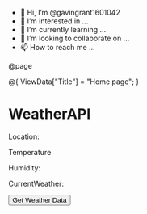 - 👋 Hi, I’m @gavingrant1601042
- 👀 I’m interested in ...
- 🌱 I’m currently learning ...
- 💞️ I’m looking to collaborate on ...
- 📫 How to reach me ...

<!---
gavingrant1601042/gavingrant1601042 is a ✨ special ✨ repository because its `README.md` (this file) appears on your GitHub profile.
You can click the Preview link to take a look at your changes.
--->

@page

@{
    ViewData["Title"] = "Home page";
}
<h1>WeatherAPI</h1>

Location:<p id="name"></p>
Temperature<p id="temp"></p>
Humidity:<p id="humidity"></p>
CurrentWeather:<p id="CurrentWeather"></p>
<button>Get Weather Data</button>
<script>
     $(document).ready(function () {
        $("button").click(function () {
            $.get("https://api.openweathermap.org/data/2.5/weather?q=Kingston&APPID=7b415af837daa9f56ea28425c81f0966&units=imperial", function (response) {
                //response
                $("#name").text(response.name);
                $("#temp").text(response.main.temp);
                $("#humidity").text(response.main.humidity);
                $("#CurrentWeather").text(response.weather[0].description);

                console.log(response);
            });
        });
    });
</script>
